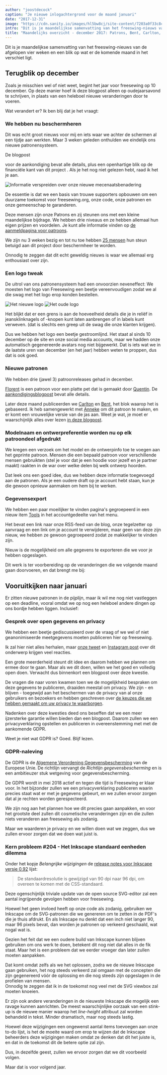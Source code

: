 ```yaml
---
author: "joostdecock"
caption: "Je nieuwe inlogachtergrond voor de maand januari"
date: "2017-12-31"
image: "https://cdn.sanity.io/images/hl5bw8cj/site-content/7203a0f33c8c3d1cd6abdbca5c0fd85f44db3893-2000x1330.jpg"
intro: "Dit is je maandelijkse samenvatting van het freeswing-nieuws van de afgelopen vier weken en een blik op wat er de komende maand in het verschiet ligt."
title: "Maandelijks overzicht - december 2017: Patrons, Bent, Carlton, Florent en de dreigende Inkscape-kwestie"
---
```


Dit is je maandelijkse samenvatting van het freeswing-nieuws van de afgelopen vier weken en een blik op wat er de komende maand in het verschiet ligt.

## Terugblik op december
Zoals je misschien wel of niet weet, begint het jaar voor freesewing op 10 december. Op deze manier hoef ik deze blogpost alleen op oudejaarsavond te schrijven, in plaats van een heleboel nieuwe veranderingen door te voeren.

Wat verandert er? Ik ben blij dat je het vraagt:

### We hebben nu beschermheren

Dit was echt groot nieuws voor mij en iets waar we achter de schermen al een tijdje aan werkten. Maar 3 weken geleden onthulden we eindelijk ons nieuwe patronensysteem.

</a> De blogpost

voor de aankondiging bevat alle details, plus een openhartige blik op de financiële kant van dit project . Als je het nog niet gelezen hebt, raad ik het je aan.</p> 

![Informatie verspreiden over onze nieuwe mecenaatsbenadering](https://posts.freesewing.org/uploads/patrons_ig_bad479bb83.png)

De essentie is dat we een basis van trouwe supporters opbouwen om een duurzame toekomst voor freesewing.org, onze code, onze patronen en onze gemeenschap te garanderen.

Deze mensen zijn onze Patrons en zij steunen ons met een kleine maandelijkse bijdrage. We hebben drie niveaus en ze hebben allemaal hun eigen prijzen en voordelen. Je kunt alle informatie vinden op [de aanmeldpagina voor patroons](/patrons/join).

We zijn nu 3 weken bezig en tot nu toe hebben [25 mensen](/patrons) hun steun betuigd aan dit project door beschermheer te worden.

Onnodig te zeggen dat dit echt geweldig nieuws is waar we allemaal erg enthousiast over zijn.




### Een logo tweak

De uitrol van ons patronensysteem had een onvoorzien neveneffect: We moesten het logo van Freesewing een beetje vereenvoudigen zodat we al die swag met het logo erop konden bestellen.

![Het nieuwe logo](https://posts.freesewing.org/uploads/logo_cb4d9e16ca.svg) ![Het oude logo](https://posts.freesewing.org/uploads/old_logo_flag_cbfc5a5ff1.png)

Het blijkt dat er een grens is aan de hoeveelheid details die je in reliëf in jeansklinknagels of -knopen kunt laten aanbrengen of in labels kunt verweven. (dat is slechts een greep uit de swag die onze klanten krijgen).

Dus we hebben het logo een beetje gestroomlijnd. Het staat al sinds 10 december op de site en onze social media accounts, maar we hadden onze automatisch gegenereerde avatars nog niet bijgewerkt. Dat is iets wat we in de laatste uren van december (en het jaar) hebben weten te proppen, dus dat is ook goed.



### Nieuwe patronen

We hebben drie (jawel 3) patroonreleases gehad in december. 

[Florent](/patterns/florent) is een patroon voor een platte pet dat is gemaakt door [Quentin](/users/ptzcb). De [aankondigingsblogpost](/blog/florent-flat-cap-beta/) bevat alle details.

Later deze maand publiceerden we [Carlton](/patterns/carlton) en [Bent](/patterns/bent), het blok waarop het is gebaseerd. Ik heb samengewerkt met [Anneke](/showcase/maker/annekecaramin) om dit patroon te maken, en er komt een vrouwelijke versie van de jas aan. Weet je wat, je moet er waarschijnlijk alles over lezen [in deze blogpost](/announcing-carlton-and-bent/).



### Modelnaam en ontwerpreferentie worden nu op elk patroondeel afgedrukt

We kregen een verzoek om het model en de ontwerpinfo toe te voegen aan het geprinte patroon. Mensen die een bepaald patroon voor verschillende mensen gebruikten (stel je voor dat je een hoodie voor jezelf en je partner maakt) raakten in de war over welke delen bij welk ontwerp hoorden.

Dat leek ons een goed idee, dus we hebben deze informatie toegevoegd aan de patronen. Als je een oudere draft op je account hebt staan, kun je die gewoon opnieuw aanmaken om hem bij te werken.



### Gegevensexport

We hebben een paar moeilijker te vinden pagina's gegroepeerd in een nieuw item [Tools](/tools/) in het accountgedeelte van het menu.

Het bevat een link naar onze RSS-feed van de blog, onze tegelzetter op aanvraag en een link om je account te verwijderen, maar geen van deze zijn nieuw, we hebben ze gewoon gegroepeerd zodat ze makkelijker te vinden zijn.

Nieuw is de mogelijkheid om alle gegevens te exporteren die we voor je hebben opgeslagen.

Dit werk is ter voorbereiding op de veranderingen die we volgende maand gaan doorvoeren, en dat brengt me bij:



## Vooruitkijken naar januari

Er zitten nieuwe patronen in de pijplijn, maar ik wil me nog niet vastleggen op een deadline, vooral omdat we op nog een heleboel andere dingen op ons bordje hebben liggen. Inclusief:



### Gesprek over open gegevens en privacy

We hebben een beetje gediscussieerd over de vraag of we wel of niet geanonimiseerde meetgegevens moeten publiceren hier op freesewing.

Ik zal hier niet alles herhalen, maar [onze tweet](https://twitter.com/j__st/status/941586171158777856) en [Instagram post](https://www.instagram.com/p/Bct2jUEnuS9/) over dit onderwerp krijgen veel reacties.

Een grote meerderheid steunt dit idee en daarom hebben we plannen om ermee door te gaan. Maar als we dit doen, willen we het goed en volledig open doen. Verwacht dus binnenkort een blogpost over deze kwestie.

De vragen die naar voren kwamen toen we de mogelijkheid bespraken om deze gegevens te publiceren, draaiden meestal om privacy. We zijn - en blijven - toegewijd aan het beschermen van de privacy van al onze gebruikers en bezoekers en hebben geschreven over [de keuzes die we hebben gemaakt om uw privacy te waarborgen](/blog/privacy-choices/).

Nadenken over deze kwesties deed ons beseffen dat we een meer ijzersterke garantie willen bieden dan een blogpost. Daarom zullen we een privacyverklaring opstellen en publiceren in overeenstemming met met de aankomende GDPR.

Weet je niet wat GDPR is? Goed. Blijf lezen.



### GDPR-naleving

De GDPR is de [Algemene Verordening Gegevensbescherming](https://en.wikipedia.org/wiki/General_Data_Protection_Regulation) van de Europese Unie.  De richtlijn vervangt de *Richtlijn gegevensbescherming* en is een ambitieuzer stuk wetgeving voor gegevensbescherming. 

De GDPR wordt in mei 2018 actief en tegen die tijd is Freesewing er klaar voor. In het bijzonder zullen we een privacyverklaring publiceren waarin precies staat wat er met je gegevens gebeurt, en we zullen ervoor zorgen dat al je rechten worden gerespecteerd.

We zijn nog aan het plannen hoe we dit precies gaan aanpakken, en voor het grootste deel zullen dit cosmetische veranderingen zijn en die zullen niets veranderen aan freesewing als zodanig.

Maar we waarderen je privacy en we willen doen wat we zeggen, dus we zullen ervoor zorgen dat we doen wat juist is.



### Kern probleem #204 - Het Inkscape standaard eenheden dilemma

Onder het kopje *Belangrijke wijzigingen* de [release notes voor Inkscape versie 0.92](http://wiki.inkscape.org/wiki/index.php/Release_notes/0.92#Important_changes) lijst:



> De standaardresolutie is gewijzigd van 90 dpi naar 96 dpi, om overeen te komen met de CSS-standaard. 

Deze ogenschijnlijk triviale update van de open source SVG-editor zal een aantal ingrijpende gevolgen hebben voor freesewing.

Hoewel het geen invloed heeft op onze code als zodanig, gebruiken we Inkscape om de SVG-patronen die we genereren om te zetten in de PDF's die je thuis afdrukt. En als Inkscape nu denkt dat een inch niet langer 90, maar 96 pixels bevat, dan worden je patronen op verkeerd geschaald, wat nogal wat is.

Gezien het feit dat we een oudere build van Inkscape kunnen blijven gebruiken om ons werk te doen, betekent dit nog niet dat alles in de fik staat. Maar het is een probleem dat we eerder vroeger dan later zullen moeten aanpakken. 

Dat komt omdat zelfs als we het oplossen, zodra we de nieuwe Inkscape gaan gebruiken, het nog steeds verkeerd zal omgaan met de concepten die zijn gegenereerd vóór de oplossing en die nog steeds zijn opgeslagen in de profielen van mensen.   
Onnodig te zeggen dat ik in de toekomst nog veel met de SVG viewbox zal moeten knoeien.

Er zijn ook andere veranderingen in de nieuwste Inkscape die mogelijk een ravage kunnen aanrichten. De meest waarschijnlijke oorzaak van een stink-up is de nieuwe manier waarop het *line-height* attribuut zal worden behandeld in tekst. Minder dramatisch, maar nog steeds lastig.

Hoewel deze wijzigingen een ongewenst aantal items toevoegen aan onze to-do lijst, is het de moeite waard om erop te wijzen dat de Inkscape beheerders deze wijzigingen maken omdat ze denken dat dit het juiste is, en dat in de toekomst dit de betere optie zal zijn.

Dus, in dezelfde geest, zullen we ervoor zorgen dat we dit voorbeeld volgen. 

Maar dat is voor volgend jaar.

